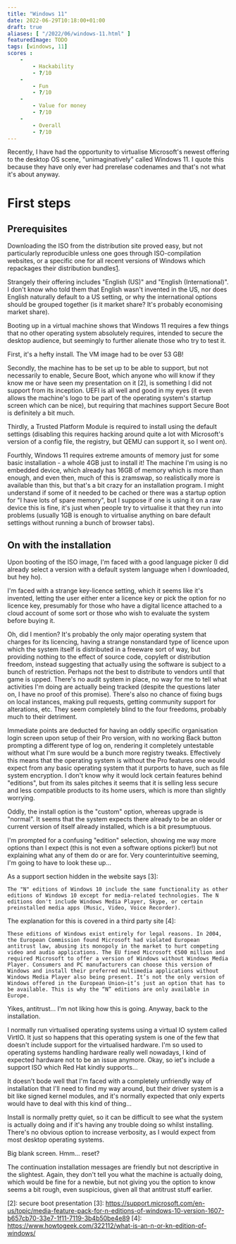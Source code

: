 ```yaml
---
title: "Windows 11"
date: 2022-06-29T10:18:00+01:00
draft: true
aliases: [ "/2022/06/windows-11.html" ]
featuredImage: TODO
tags: [windows, 11]
scores :
    -
        - Hackability
        - ?/10
    -
        - Fun
        - ?/10
    -
        - Value for money
        - ?/10
    -
        - Overall
        - ?/10
---
```


Recently, I have had the opportunity to virtualise Microsoft's newest offering to the desktop OS scene, "unimaginatively" called Windows 11. I quote this because they have only ever had prerelase codenames and that's not what it's about anyway.

# First steps

## Prerequisites

Downloading the ISO from the distribution site proved easy, but not particularly reproducible unless one goes through ISO-compilation websites, or a specific one for all recent versions of Windows which repackages their distribution bundles[1].

Strangely their offering includes "English (US)" and "English (International)". I don't know who told them that English wasn't invented in the US, nor does English naturally default to a US setting, or why the international options should be grouped together (is it market share? It's probably economising market share).

Booting up in a virtual machine shows that Windows 11 requires a few things that no other operating system absolutely requires, intended to secure the desktop audience, but seemingly to further alienate those who try to test it.

First, it's a hefty install. The VM image had to be over 53 GB!

Secondly, the machine has to be set up to be able to support, but not necessarily to enable, Secure Boot, which anyone who will know if they know me or have seen my presentation on it [2], is something I did not support from its inception. UEFI is all well and good in my eyes (it even allows the machine's logo to be part of the operating system's startup screen which can be nice), but requiring that machines support Secure Boot is definitely a bit much.

Thirdly, a Trusted Platform Module is required to install using the default settings (disabling this requires hacking around quite a lot with Microsoft's version of a config file, the registry, but QEMU can support it, so I went on).

Fourthly, Windows 11 requires extreme amounts of memory just for some basic installation - a whole 4GB just to install it! The machine I'm using is no embedded device, which already has 16GB of memory which is more than enough, and even then, much of this is zramswap, so realistically more is available than this, but that's a bit crazy for an installation program. I might understand if some of it needed to be cached or there was a startup option for "I have lots of spare memory", but I suppose if one is using it on a raw device this is fine, it's just when people try to virtualise it that they run into problems (usually 1GB is enough to virtualise anything on bare default settings without running a bunch of browser tabs).

## On with the installation

Upon booting of the ISO image, I'm faced with a good language picker (I did already select a version with a default system language when I downloaded, but hey ho).

I'm faced with a strange key-licence setting, which it seems like it's invented, letting the user either enter a licence key or pick the option for no licence key, presumably for those who have a digital licence attached to a cloud account of some sort or those who wish to evaluate the system before buying it.

Oh, did I mention? It's probably the only major operating system that charges for its licencing, having a strange nonstandard type of licence upon which the system itself is distributed in a freeware sort of way, but providing nothing to the effect of source code, copyleft or distribution freedom, instead suggesting that actually using the software is subject to a bunch of restriction. Perhaps not the best to distribute to vendors until that game is upped. There's no audit system in place, no way for me to tell what activities I'm doing are actually being tracked (despite the questions later on, I have no proof of this promise). There's also no chance of fixing bugs on local instances, making pull requests, getting community support for alterations, etc. They seem completely blind to the four freedoms, probably much to their detriment.

Immediate points are deducted for having an oddly specific organisation login screen upon setup of their Pro version, with no working Back button prompting a different type of log on, rendering it completely untestable without what I'm sure would be a bunch more registry tweaks. Effectively this means that the operating system is without the Pro features one would expect from any basic operating system that it purports to have, such as file system encryption. I don't know why it would lock certain features behind "editions", but from its sales pitches it seems that it is selling less secure and less compatible products to its home users, which is more than slightly worrying.

Oddly, the install option is the "custom" option, whereas upgrade is "normal". It seems that the system expects there already to be an older or current version of itself already installed, which is a bit presumptuous.

I'm prompted for a confusing "edition" selection, showing me way more options than I expect (this is not even a software options picker!) but not explaining what any of them do or are for. Very counterintuitive seeming, I'm going to have to look these up...

As a support section hidden in the website says [3]:

    The "N" editions of Windows 10 include the same functionality as other editions of Windows 10 except for media-related technologies. The N editions don't include Windows Media Player, Skype, or certain preinstalled media apps (Music, Video, Voice Recorder).

The explanation for this is covered in a third party site [4]:

    These editions of Windows exist entirely for legal reasons. In 2004, the European Commission found Microsoft had violated European antitrust law, abusing its monopoly in the market to hurt competing video and audio applications. The EU fined Microsoft €500 million and required Microsoft to offer a version of Windows without Windows Media Player. Consumers and PC manufacturers can choose this version of Windows and install their preferred multimedia applications without Windows Media Player also being present. It’s not the only version of Windows offered in the European Union—it’s just an option that has to be available. This is why the “N” editions are only available in Europe.

Yikes, antitrust... I'm not liking how this is going. Anyway, back to the installation.

I normally run virtualised operating systems using a virtual IO system called VirtIO. It just so happens that this operating system is one of the few that doesn't include support for the virtualised hardware. I'm so used to operating systems handling hardware really well nowadays, I kind of expected hardware not to be an issue anymore. Okay, so iet's include a support ISO which Red Hat kindly supports...

It doesn't bode well that I'm faced with a completely unfriendly way of installation that I'll need to find my way around, but their driver system is a bit like signed kernel modules, and it's normally expected that only experts would have to deal with this kind of thing...

Install is normally pretty quiet, so it can be difficult to see what the system is actually doing and if it's having any trouble doing so whilst installing. There's no obvious option to increase verbosity, as I would expect from most desktop operating systems.

Big blank screen. Hmm... reset?

The continuation installation messages are friendly but not descriptive in the slightest. Again, they don't tell you what the machine is actually doing, which would be fine for a newbie, but not giving you the option to know seems a bit rough, even suspicious, given all that antitrust stuff earlier.




[1]: https://uupdump.net
[2]: secure boot presentation
[3]: https://support.microsoft.com/en-us/topic/media-feature-pack-for-n-editions-of-windows-10-version-1607-b657cb70-33e7-1f11-7119-3b4b50be4e89
[4]: https://www.howtogeek.com/322112/what-is-an-n-or-kn-edition-of-windows/